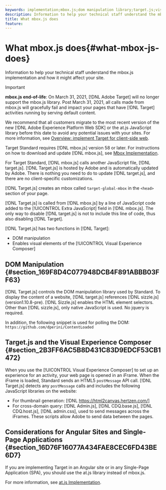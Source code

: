 ```yaml
---
keywords: implementation;mbox.js;dom manipulation library;target.js;visual experience composer;iframe;angular sites;single page applications;single page app;SPA
description: Information to help your technical staff understand the mbox.js implementation and how it might affect your site.
title: What mbox.js does
feature: 
---
```


# What mbox.js does{#what-mbox-js-does}

Information to help your technical staff understand the mbox.js implementation and how it might affect your site.

>[!IMPORTANT]
>
>**mbox.js end-of-life**: On March 31, 2021, [!DNL Adobe Target] will no longer support the mbox.js library. Post March 31, 2021, all calls made from mbox.js will gracefully fail and impact your pages that have [!DNL Target] activities running by serving default content.
>
>We recommend that all customers migrate to the most recent version of the new [!DNL Adobe Experience Platform Web SDK] or the at.js JavaScript library before this date to avoid any potential issues with your sites. For more information, see [Overview: implement Target for client-side web](/help/c-implementing-target/c-implementing-target-for-client-side-web/implement-target-for-client-side-web.md).

Target Standard requires [!DNL mbox.js] version 58 or later. For instructions on how to download and update [!DNL mbox.js], see [Mbox Implementation](/help/c-implementing-target/c-implementing-target-for-client-side-web/t-mbox-download/mbox-download.md#task_4EAE26BB84FD4E1D858F411AEDF4B420).

For Target Standard, [!DNL mbox.js] calls another JavaScript file, [!DNL target.js]. [!DNL Target.js] is hosted by Adobe and is automatically updated by Adobe. There is nothing you need to do to update [!DNL target.js], and there are no client-specific customizations.

[!DNL Target.js] creates an mbox called `target-global-mbox` in the `<head>` section of your page.

[!DNL Target.js] is called from [!DNL mbox.js] by a line of JavaScript code added to the [!UICONTROL Extra JavaScript] field in [!DNL mbox.js]. The only way to disable [!DNL target.js] is not to include this line of code, thus also disabling [!DNL Target].

[!DNL Target.js] has two functions in [!DNL Target]:

* DOM manipulation 
* Enables visual elements of the [!UICONTROL Visual Experience Composer]

## DOM Manipulation {#section_169F8D4C077948DCB4F891ABBB03FF63}

[!DNL Target.js] controls the DOM manipulation library used by Standard. To display the content of a website, [!DNL target.js] references [!DNL sizzle.js] (version1.10.8-pre). [!DNL Sizzle.js] enables the HTML element selectors. Other than [!DNL sizzle.js], only native JavaScript is used. No jquery is required.

In addition, the following snippet is used for polling the DOM: 
`https://github.com/dperini/ContentLoaded`  

## Target.js and the Visual Experience Composer {#section_2B3FF6AC5B8D431C83D9EDCF53CB1472}

When you use the [!UICONTROL Visual Experience Composer] to set up an experience for an activity, your web page is opened in an iFrame. When the iFrame is loaded, Standard sends an HTML5 `postMessage` API call. [!DNL Target.js] detects any `postMessage` calls and includes the following JavaScript libraries on the website:

* For thumbnail generation: [!DNL https://html2canvas.hertzen.com/] 
* For cross-domain query: [!DNL Admin.js], [!DNL CDQ.base.js], [!DNL CDQ.host.js], [!DNL admin.css], used to send messages across the iFrames. These scripts allow Adobe to send data between the pages.

## Considerations for Angular Sites and Single-Page Applications {#section_16D76F16077A434FAE8CEC6FD43BE6D7}

If you are implementing Target in an Angular site or in any Single-Page Application (SPA), you should use the at.js library instead of mbox.js.

For more information, see [at.js Implementation](/help/c-implementing-target/c-implementing-target-for-client-side-web/t-mbox-download/c-target-atjs-implementation/target-atjs-implementation.md#concept_8AC8D169E02944B1A547A0CAD97EAC17). 
